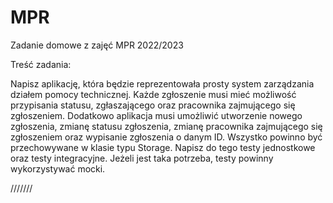 # MPR
Zadanie domowe z zajęć MPR 2022/2023

Treść zadania:

Napisz aplikację, która będzie reprezentowała prosty system zarządzania działem pomocy technicznej. Każde zgłoszenie musi mieć możliwość przypisania statusu, zgłaszającego oraz pracownika zajmującego się zgłoszeniem. Dodatkowo aplikacja musi umożliwić utworzenie nowego zgłoszenia, zmianę statusu zgłoszenia, zmianę pracownika zajmującego się zgłoszeniem oraz wypisanie zgłoszenia o danym ID. 
Wszystko powinno być przechowywane w klasie typu Storage.
Napisz do tego testy jednostkowe oraz testy integracyjne. Jeżeli jest taka potrzeba, testy powinny wykorzystywać mocki.


///////
